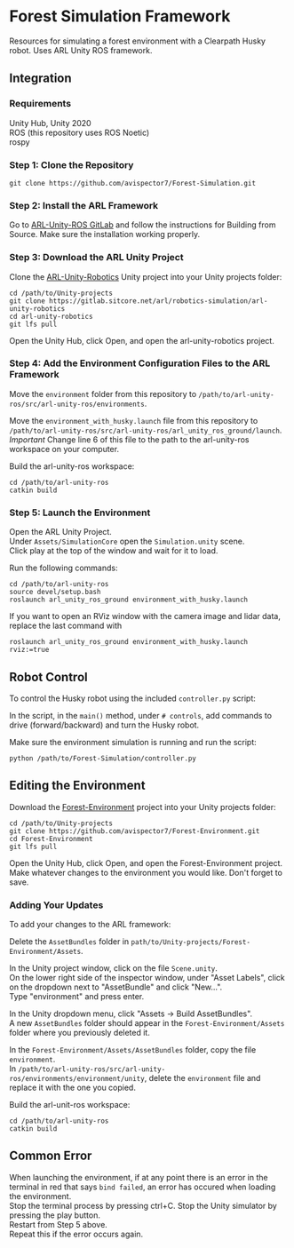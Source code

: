 # Forest Simulation Framework
Resources for simulating a forest environment with a Clearpath Husky robot. Uses ARL Unity ROS framework.

## Integration

### Requirements

Unity Hub, Unity 2020
<br> ROS (this repository uses ROS Noetic)
<br> rospy

### Step 1: Clone the Repository

```
git clone https://github.com/avispector7/Forest-Simulation.git
```

### Step 2: Install the ARL Framework

Go to [ARL-Unity-ROS GitLab](https://gitlab.sitcore.net/arl/robotics-simulation/arl-unity-ros) and follow the instructions for Building from Source. Make sure the installation working properly.

### Step 3: Download the ARL Unity Project
Clone the [ARL-Unity-Robotics](https://gitlab.sitcore.net/arl/robotics-simulation/arl-unity-robotics) Unity project into your Unity projects folder:

```
cd /path/to/Unity-projects
git clone https://gitlab.sitcore.net/arl/robotics-simulation/arl-unity-robotics
cd arl-unity-robotics
git lfs pull
```

Open the Unity Hub, click Open, and open the arl-unity-robotics project.

### Step 4: Add the Environment Configuration Files to the ARL Framework

Move the `environment` folder from this repository to `/path/to/arl-unity-ros/src/arl-unity-ros/environments`.

Move the `environment_with_husky.launch` file from this repository to `/path/to/arl-unity-ros/src/arl-unity-ros/arl_unity_ros_ground/launch`.
*Important* Change line 6 of this file to the path to the arl-unity-ros workspace on your computer.

Build the arl-unity-ros workspace:

```
cd /path/to/arl-unity-ros
catkin build
```

### Step 5: Launch the Environment

Open the ARL Unity Project.
<br> Under `Assets/SimulationCore` open the `Simulation.unity` scene.
<br> Click play at the top of the window and wait for it to load.

Run the following commands:

```
cd /path/to/arl-unity-ros
source devel/setup.bash
roslaunch arl_unity_ros_ground environment_with_husky.launch
```

If you want to open an RViz window with the camera image and lidar data, replace the last command with

```
roslaunch arl_unity_ros_ground environment_with_husky.launch rviz:=true
```

## Robot Control

To control the Husky robot using the included `controller.py` script:

In the script, in the `main()` method, under `# controls`, add commands to drive (forward/backward) and turn the Husky robot.

Make sure the environment simulation is running and run the script:

```
python /path/to/Forest-Simulation/controller.py
```

## Editing the Environment

Download the [Forest-Environment](https://github.com/avispector7/Forest-Environment) project into your Unity projects folder:

```
cd /path/to/Unity-projects
git clone https://github.com/avispector7/Forest-Environment.git
cd Forest-Environment
git lfs pull
```

Open the Unity Hub, click Open, and open the Forest-Environment project.
<br> Make whatever changes to the environment you would like. Don't forget to save.

### Adding Your Updates

To add your changes to the ARL framework:

Delete the `AssetBundles` folder in `path/to/Unity-projects/Forest-Environment/Assets`.

In the Unity project window, click on the file `Scene.unity`.
<br> On the lower right side of the inspector window, under "Asset Labels", click on the dropdown next to "AssetBundle" and click "New...".
<br> Type "environment" and press enter.

In the Unity dropdown menu, click "Assets -> Build AssetBundles".
<br> A new `AssetBundles` folder should appear in the `Forest-Environment/Assets` folder where you previously deleted it.

In the `Forest-Environment/Assets/AssetBundles` folder, copy the file `environment`.
<br> In `/path/to/arl-unity-ros/src/arl-unity-ros/environments/environment/unity`, delete the `environment` file and replace it with the one you copied.

Build the arl-unit-ros workspace:

```
cd /path/to/arl-unity-ros
catkin build
```

## Common Error

When launching the environment, if at any point there is an error in the terminal in red that says `bind failed`, an error has occured when loading the environment.
<br> Stop the terminal process by pressing ctrl+C. Stop the Unity simulator by pressing the play button.
<br> Restart from Step 5 above.
<br> Repeat this if the error occurs again.
